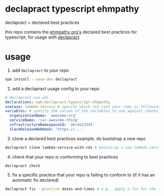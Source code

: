 # declapract typescript ehmpathy

declapract = declared best practices

this repo contains the [ehmpathy org's](github.com/ehmpathy) declared best practices for typescript, for usage with [declapract](https://github.com/ehmpathy/declapract)

# usage

1. add `declapract` to your repo
```sh
npm install --save-dev declapract
```

2. add a declapract usage config to your repo
```yml
# declapract.use.yml
declarations: npm:declapract-typescript-ehmpathy
useCase: lambda-service # specify which use case your repo is following, see `declapract-typescript-ehmpathy:src/useCases.yml` for options
variables: # specify the values of the variables to use against checks
  organizationName: 'awesome-org'
  serviceName: 'svc-awesome-thing'
  infrastructureNamespaceId: 'abcde12345'
  slackReleaseWebHook: 'https://...'
```

3. clone a declared best practices example, do bootstrap a new repo
```sh
declapract clone lambda-service-with-rds # bootstrap a new lambda-service-with-rds repo
```

4. check that your repo is conforming to best practices
```
declapract check
```

5. fix a specific practice that your repo is failing to conform to (if it has an automatic fix declared)
```sh
declapract fix --practice dates-and-times # e.g., apply a fix for the the dates-and-times practice
```

